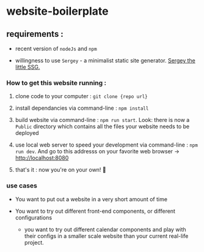 # website-boilerplate

## requirements :

- recent version of ``nodeJs`` and ``npm``

- willingness to use ``Sergey`` - a minimalist static site generator. [Sergey the little SSG.](https://sergey.cool/)

### How to get this website running : 

1. clone code to your computer : ``git clone {repo url}``

2. install dependancies via command-line : ``npm install``

3. build website via command-line : ``npm run start``. Look: there is now a ``Public`` directory which contains all the files your website needs to be deployed

4. use local web server to speed your development via command-line : ``npm run dev``.  And go to this addresss on your favorite web browser -> [http://localhost:8080](http://localhost:8080)

5. that's it : now you're on your own! :zany_face:

### use cases

- You want to put out a website in a very short amount of time

- You want to try out different front-end components, or different configurations
  - you want to try out different calendar components and play with their configs in a smaller scale website than your current real-life project.
